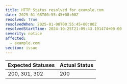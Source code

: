 ```yaml
---
title: HTTP Status resolved for example.com
date: 2025-01-08T00:55:45+00:00Z
resolved: True
resolvedWhen: 2025-01-08T00:55:45+00:00Z
resolvedStartTime: 2024-10-25T21:09:43.191474+00:00
severity: notice
affected:
  - example.com
section: issue
---
```


| Expected Statuses | Actual Status  |
|-------------------|----------------|
| 200, 301, 302 | 200 |
